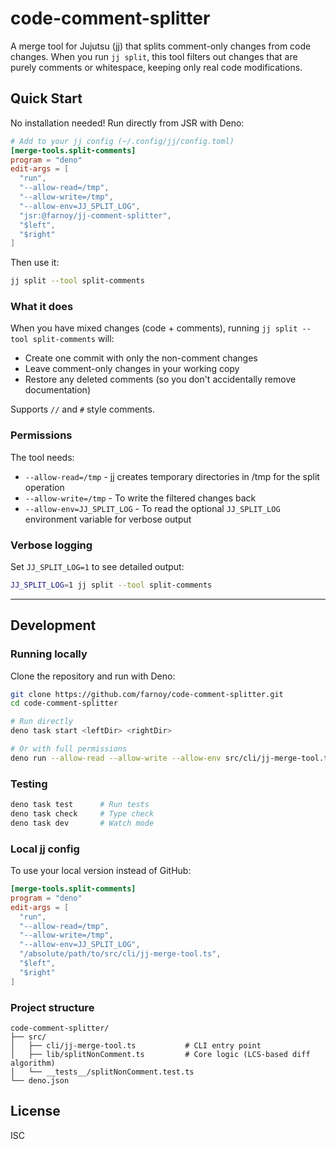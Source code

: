 # code-comment-splitter

A merge tool for Jujutsu (jj) that splits comment-only changes from code changes. When you run `jj split`, this tool filters out changes that are purely comments or whitespace, keeping only real code modifications.

## Quick Start

No installation needed! Run directly from JSR with Deno:

```toml
# Add to your jj config (~/.config/jj/config.toml)
[merge-tools.split-comments]
program = "deno"
edit-args = [
  "run",
  "--allow-read=/tmp",
  "--allow-write=/tmp",
  "--allow-env=JJ_SPLIT_LOG",
  "jsr:@farnoy/jj-comment-splitter",
  "$left",
  "$right"
]
```

Then use it:

```bash
jj split --tool split-comments
```

### What it does

When you have mixed changes (code + comments), running `jj split --tool split-comments` will:
- Create one commit with only the non-comment changes
- Leave comment-only changes in your working copy
- Restore any deleted comments (so you don't accidentally remove documentation)

Supports `//` and `#` style comments.

### Permissions

The tool needs:
- `--allow-read=/tmp` - jj creates temporary directories in /tmp for the split operation
- `--allow-write=/tmp` - To write the filtered changes back
- `--allow-env=JJ_SPLIT_LOG` - To read the optional `JJ_SPLIT_LOG` environment variable for verbose output

### Verbose logging

Set `JJ_SPLIT_LOG=1` to see detailed output:

```bash
JJ_SPLIT_LOG=1 jj split --tool split-comments
```

---

## Development

### Running locally

Clone the repository and run with Deno:

```bash
git clone https://github.com/farnoy/code-comment-splitter.git
cd code-comment-splitter

# Run directly
deno task start <leftDir> <rightDir>

# Or with full permissions
deno run --allow-read --allow-write --allow-env src/cli/jj-merge-tool.ts <leftDir> <rightDir>
```

### Testing

```bash
deno task test      # Run tests
deno task check     # Type check
deno task dev       # Watch mode
```

### Local jj config

To use your local version instead of GitHub:

```toml
[merge-tools.split-comments]
program = "deno"
edit-args = [
  "run",
  "--allow-read=/tmp",
  "--allow-write=/tmp",
  "--allow-env=JJ_SPLIT_LOG",
  "/absolute/path/to/src/cli/jj-merge-tool.ts",
  "$left",
  "$right"
]
```

### Project structure

```
code-comment-splitter/
├── src/
│   ├── cli/jj-merge-tool.ts           # CLI entry point
│   ├── lib/splitNonComment.ts         # Core logic (LCS-based diff algorithm)
│   └── __tests__/splitNonComment.test.ts
└── deno.json
```

## License

ISC
